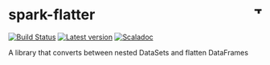 # spark-flatter <a href="http://thoughtworks.com/"><img align="right" src="https://www.thoughtworks.com/imgs/tw-logo.png" title="ThoughtWorks" height="15"/></a>
[![Build Status](https://travis-ci.org/ThoughtWorksInc/spark-flatter.svg)](https://travis-ci.org/ThoughtWorksInc/spark-flatter)
[![Latest version](https://index.scala-lang.org/thoughtworksinc/spark-flatter/spark-flatter/latest.svg)](https://index.scala-lang.org/thoughtworksinc/spark-flatter)
[![Scaladoc](https://javadoc.io/badge/com.thoughtworks.spark-flatter/spark-flatter_2.11.svg?label=scaladoc)](https://javadoc.io/page/com.thoughtworks.spark-flatter/spark-flatter_2.11/latest/com/thoughtworks/sparkFlatter/Flatter$.html)

A library that converts between nested DataSets and flatten DataFrames

